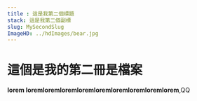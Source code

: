 ```yaml
---
title : 這是我第二個標題
stack: 這是我第二個副標
slug: MySecondSlug
ImageHD: ../hdImages/bear.jpg
---
```



# 這個是我的第二冊是檔案

**lorem loremloremloremloremloremloremloremloremlorem**,QQ